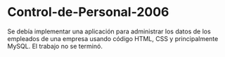 # Control-de-Personal-2006
Se debía implementar una aplicación para administrar los datos de los empleados de una empresa usando código HTML, CSS y principalmente MySQL. El trabajo no se terminó.
